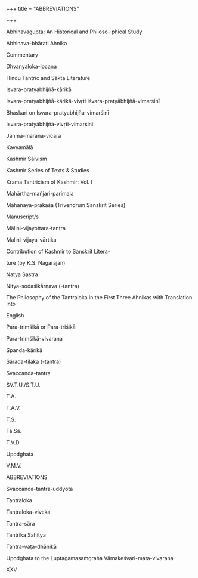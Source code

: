 +++
title = "ABBREVIATIONS"

+++

Abhinavagupta: An Historical and Philoso- phical Study 

Abhinava-bhārati Ahnika 

Commentary 

Dhvanyaloka-locana 

Hindu Tantric and Säkta Literature 

Isvara-pratyabhijñā-kārikā 

Isvara-pratyabhijñā-kärikä-vivṛti Iśvara-pratyābhijñā-vimarśinī 

Bhaskari on Isvara-pratyabhijña-vimarśinī 

Isvara-pratyābhijñā-vivṛti-vimarśinī 

Janma-marana-vicara 

Kavyamālā 

Kashmir Saivism 

Kashmir Series of Texts & Studies 

Krama Tantricism of Kashmir: Vol. I 

Mahārtha-mañjari-parimala 

Mahanaya-prakāśa (Trivendrum Sanskrit Series) 

Manuscript/s 

Mälini-vijayottara-tantra 

Malini-vijaya-vārtika 

Contribution of Kashmir to Sanskrit Litera- 

ture (by K.S. Nagarajan) 

Natya Sastra 

Nitya-ṣoḍaśikārṇava (-tantra) 

The Philosophy of the Tantraloka in the First Three Ahnikas with Translation into 

English 

Para-trimśikā or Para-triśikā 

Para-trimśikä-vivarana 

Spanda-kärikä 

Śärada-tilaka (-tantra) 

Svaccanda-tantra 

SV.T.U./S.T.U. 

T.A. 

T.A.V. 

T.S. 

Tă.Sä. 

T.V.D. 

Upodghata 

V.M.V. 

ABBREVIATIONS 

Svaccanda-tantra-uddyota 

Tantraloka 

Tantraloka-viveka 

Tantra-sära 

Tantrika Sahitya 

Tantra-vaṭa-dhānikā 

Upodghata to the Luptagamasaṁgraha Vämakeśvari-mata-vivarana 

XXV 
